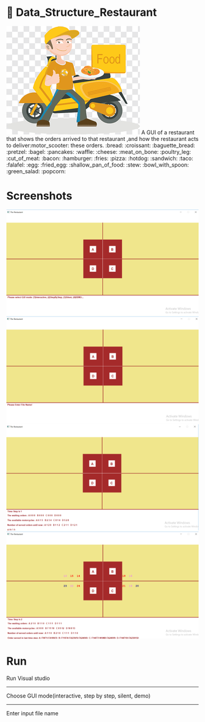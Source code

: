 # :motor_scooter: Data_Structure_Restaurant
<img src="delivery.png">
A GUI of a restaurant that shows the orders arrived to that restaurant ,and how the restaurant acts to deliver:motor_scooter: these orders.
:bread: 	  :croissant: 		
:baguette_bread: 	
:pretzel: 		
:bagel: 	 	
:pancakes: 
:waffle:      
:cheese: 	
:meat_on_bone:
:poultry_leg: 
:cut_of_meat: :bacon: 	
:hamburger:   :fries: 	
:pizza: 	  :hotdog: 
:sandwich: 	  :taco: 	
:falafel: 	  :egg: 
:fried_egg:   :shallow_pan_of_food: 
:stew:   	  :bowl_with_spoon: 
:green_salad: :popcorn: 

# Screenshots
<img src="1.png">
<img src="2.png">
<img src="3.png">
<img src="4.png">

# Run 
Run Visual studio <hr>
Choose GUI mode(interactive, step by step, silent, demo)<hr>
Enter input file name






